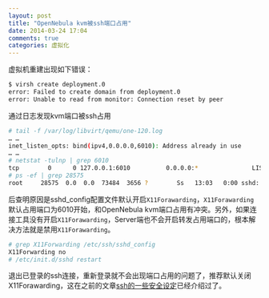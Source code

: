 ```yaml
---
layout: post
title: "OpenNebula kvm被ssh端口占用"
date: 2014-03-24 17:04
comments: true
categories: 虚拟化
---
```


虚拟机重建出现如下错误：
``` bash
$ virsh create deployment.0
error: Failed to create domain from deployment.0
error: Unable to read from monitor: Connection reset by peer
```

<!--more-->
	
通过日志发现kvm端口被ssh占用
``` bash
# tail -f /var/log/libvirt/qemu/one-120.log
… …
inet_listen_opts: bind(ipv4,0.0.0.0,6010): Address already in use
… …
# netstat -tulnp | grep 6010
tcp        0      0 127.0.0.1:6010          0.0.0.0:*               LISTEN      28575/5
# ps -ef | grep 28575
root     28575  0.0  0.0  73484  3656 ?        Ss   13:03   0:00 sshd: root@pts/5
```
	
后查明原因是sshd_config配置文件默认开启`X11Forawarding`，`X11Forawarding`默认占用端口为6010开始，和OpenNebula kvm端口占用有冲突。另外，如果连接工具没有开启`X11Forawarding`，Server端也不会开启转发占用端口的，根本解决方法就是禁用`X11Forawarding`。

``` bash
# grep X11Forwarding /etc/ssh/sshd_config 
X11Forwarding no
# /etc/init.d/sshd restart
```

退出已登录的ssh连接，重新登录就不会出现端口占用的问题了，推荐默认关闭X11Forawarding，这在之前的文章[ssh的一些安全设定](http://kumu-linux.github.io/blog/2013/09/26/ssh-safe/)已经介绍过了。
